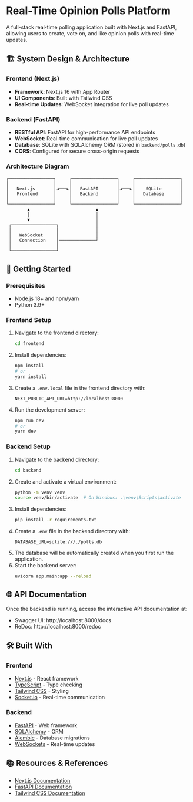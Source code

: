 # Real-Time Opinion Polls Platform

A full-stack real-time polling application built with Next.js and FastAPI, allowing users to create, vote on, and like opinion polls with real-time updates.

## 🏗️ System Design & Architecture

### Frontend (Next.js)
- **Framework**: Next.js 16 with App Router
- **UI Components**: Built with Tailwind CSS
- **Real-time Updates**: WebSocket integration for live poll updates
### Backend (FastAPI)
- **RESTful API**: FastAPI for high-performance API endpoints
- **WebSocket**: Real-time communication for live poll updates
- **Database**: SQLite with SQLAlchemy ORM (stored in `backend/polls.db`)
- **CORS**: Configured for secure cross-origin requests

### Architecture Diagram
```
┌─────────────────┐     ┌─────────────────┐     ┌─────────────────┐
│                 │     │                 │     │                 │
│   Next.js       │◄───►│   FastAPI       │◄───►│    SQLite       │
│   Frontend      │     │   Backend       │     │   Database      │
│                 │     │                 │     │                 │
└─────────────────┘     └─────────────────┘     └─────────────────┘
        ▲                         ▲
        │                         │
        ▼                         │
 ┌─────────────────┐              │
 │                 │              │
 │   WebSocket     │              │
 │   Connection    │──────────────┘
 │                 │
 └─────────────────┘
```

## 🚀 Getting Started

### Prerequisites
- Node.js 18+ and npm/yarn
- Python 3.9+

### Frontend Setup
1. Navigate to the frontend directory:
   ```bash
   cd frontend
   ```
2. Install dependencies:
   ```bash
   npm install
   # or
   yarn install
   ```
3. Create a `.env.local` file in the frontend directory with:
   ```
   NEXT_PUBLIC_API_URL=http://localhost:8000
   ```
4. Run the development server:
   ```bash
   npm run dev
   # or
   yarn dev
   ```

### Backend Setup
1. Navigate to the backend directory:
   ```bash
   cd backend
   ```
2. Create and activate a virtual environment:
   ```bash
   python -m venv venv
   source venv/bin/activate  # On Windows: .\venv\Scripts\activate
   ```
3. Install dependencies:
   ```bash
   pip install -r requirements.txt
   ```
4. Create a `.env` file in the backend directory with:
   ```
   DATABASE_URL=sqlite:///./polls.db
   ```
5. The database will be automatically created when you first run the application.
6. Start the backend server:
   ```bash
   uvicorn app.main:app --reload
   ```

## 🌐 API Documentation

Once the backend is running, access the interactive API documentation at:
- Swagger UI: http://localhost:8000/docs
- ReDoc: http://localhost:8000/redoc

## 🛠️ Built With

### Frontend
- [Next.js](https://nextjs.org/) - React framework
- [TypeScript](https://www.typescriptlang.org/) - Type checking
- [Tailwind CSS](https://tailwindcss.com/) - Styling
- [Socket.io](https://socket.io/) - Real-time communication

### Backend
- [FastAPI](https://fastapi.tiangolo.com/) - Web framework
- [SQLAlchemy](https://www.sqlalchemy.org/) - ORM
- [Alembic](https://alembic.sqlalchemy.org/) - Database migrations
- [WebSockets](https://fastapi.tiangolo.com/advanced/websockets/) - Real-time updates

## 📚 Resources & References

- [Next.js Documentation](https://nextjs.org/docs)
- [FastAPI Documentation](https://fastapi.tiangolo.com/)
- [Tailwind CSS Documentation](https://tailwindcss.com/docs)

